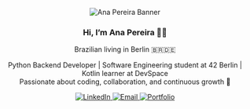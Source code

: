 <p align="center">
  <img src="https://img.shields.io/badge/Ana%20Pereira-Python%20%26%20Kotlin-blueviolet?style=for-the-badge&logo=python&logoColor=white" alt="Ana Pereira Banner" />
</p>

<h3 align="center">Hi, I’m Ana Pereira 👩‍💻</h3>
<p align="center">Brazilian living in Berlin 🇧🇷🇩🇪</p>

<p align="center">
  Python Backend Developer | Software Engineering student at 42 Berlin | Kotlin learner at DevSpace<br>
  Passionate about coding, collaboration, and continuous growth 🚀
</p>

<p align="center">
  <a href="https://www.linkedin.com/in/anapaulasantospereira/" target="_blank">
    <img src="https://img.shields.io/badge/LinkedIn-0077B5?style=for-the-badge&logo=linkedin&logoColor=white" alt="LinkedIn" />
  </a>
  <a href="mailto:ana.she.po@gmail.com" target="_blank">
    <img src="https://img.shields.io/badge/Email-D14836?style=for-the-badge&logo=gmail&logoColor=white" alt="Email" />
  </a>
  <a href="https://anapereira.pythonanywhere.com/" target="_blank">
    <img src="https://img.shields.io/badge/Portfolio-000000?style=for-the-badge&logo=github&logoColor=white" alt="Portfolio" />
  </a>
</p>




